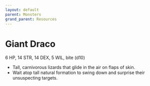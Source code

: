 ```yaml
---
layout: default
parent: Monsters
grand_parent: Resources
---
```


# Giant Draco

6 HP, 14 STR, 14 DEX, 5 WIL, bite (d10)

- Tall, carnivorous lizards that glide in the air on flaps of skin.
- Wait atop tall natural formation to swing down and surprise their unsuspecting targets.
